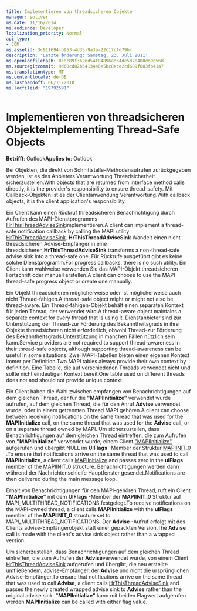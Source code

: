 ```yaml
---
title: Implementieren von threadsicheren Objekte
manager: soliver
ms.date: 11/16/2014
ms.audience: Developer
localization_priority: Normal
api_type:
- COM
ms.assetid: 3c911694-b953-4d35-9a3a-22c17cfd79bc
description: 'Letzte �nderung: Samstag, 23. Juli 2011'
ms.openlocfilehash: 8c8c89f3626d54f04896ad54de5d7e480dd9b568
ms.sourcegitcommit: 9d60cd82b5413446e5bc8ace2cd689f683fb41a7
ms.translationtype: MT
ms.contentlocale: de-DE
ms.lasthandoff: 06/11/2018
ms.locfileid: "19792591"
---
```

# <a name="implementing-thread-safe-objects"></a><span data-ttu-id="a6cc3-103">Implementieren von threadsicheren Objekte</span><span class="sxs-lookup"><span data-stu-id="a6cc3-103">Implementing Thread-Safe Objects</span></span>

  
  
<span data-ttu-id="a6cc3-104">**Betrifft**: Outlook</span><span class="sxs-lookup"><span data-stu-id="a6cc3-104">**Applies to**: Outlook</span></span> 
  
<span data-ttu-id="a6cc3-105">Bei Objekten, die direkt von Schnittstelle-Methodenaufrufen zurückgegeben werden, ist es des Anbieters Verantwortung Threadsicherheit sicherzustellen.</span><span class="sxs-lookup"><span data-stu-id="a6cc3-105">With objects that are returned from interface method calls directly, it is the provider's responsibility to ensure thread-safety.</span></span> <span data-ttu-id="a6cc3-106">Mit Callback-Objekten ist es der Clientanwendung Verantwortung.</span><span class="sxs-lookup"><span data-stu-id="a6cc3-106">With callback objects, it is the client application's responsibility.</span></span>
  
<span data-ttu-id="a6cc3-107">Ein Client kann einen Rückruf threadsicheren Benachrichtigung durch Aufrufen des MAPI-Dienstprogramms [HrThisThreadAdviseSink](hrthisthreadadvisesink.md)implementieren.</span><span class="sxs-lookup"><span data-stu-id="a6cc3-107">A client can implement a thread-safe notification callback by calling the MAPI utility [HrThisThreadAdviseSink](hrthisthreadadvisesink.md).</span></span> <span data-ttu-id="a6cc3-108">**HrThisThreadAdviseSink** Wandelt einen nicht threadsicheren Advise-Empfänger in eine threadsicheren.</span><span class="sxs-lookup"><span data-stu-id="a6cc3-108">**HrThisThreadAdviseSink** transforms a non-thread-safe advise sink into a thread-safe one.</span></span> <span data-ttu-id="a6cc3-109">Für Rückrufe ausgeführt gibt es keine solche Dienstprogramm.</span><span class="sxs-lookup"><span data-stu-id="a6cc3-109">For progress callbacks, there is no such utility.</span></span> <span data-ttu-id="a6cc3-110">Ein Client kann wahlweise verwenden Sie das MAPI-Objekt threadsicheren Fortschritt oder manuell erstellen.</span><span class="sxs-lookup"><span data-stu-id="a6cc3-110">A client can choose to use the MAPI thread-safe progress object or create one manually.</span></span> 
  
<span data-ttu-id="a6cc3-111">Ein Objekt threadsicheren möglicherweise oder ist möglicherweise auch nicht Thread-fähigen.</span><span class="sxs-lookup"><span data-stu-id="a6cc3-111">A thread-safe object might or might not also be thread-aware.</span></span> <span data-ttu-id="a6cc3-112">Ein Thread-fähigen-Objekt behält einen separaten Kontext für jeden Thread, der verwendet wird.</span><span class="sxs-lookup"><span data-stu-id="a6cc3-112">A thread-aware object maintains a separate context for every thread that is using it.</span></span> <span data-ttu-id="a6cc3-113">Dienstanbieter sind zur Unterstützung der Thread-zur Förderung des Bekanntheitsgrads in ihre Objekte threadsicheren nicht erforderlich, obwohl Thread-zur Förderung des Bekanntheitsgrads Unterstützung in manchen Fällen nützlich sein kann.</span><span class="sxs-lookup"><span data-stu-id="a6cc3-113">Service providers are not required to support thread-awareness in their thread-safe objects, although supporting thread-awareness can be useful in some situations.</span></span> <span data-ttu-id="a6cc3-114">Zwei MAPI-Tabellen bieten einen eigenen Kontext immer per Definition.</span><span class="sxs-lookup"><span data-stu-id="a6cc3-114">Two MAPI tables always provide their own context by definition.</span></span> <span data-ttu-id="a6cc3-115">Eine Tabelle, die auf verschiedenen Threads verwendet nicht und sollte nicht eindeutigen Kontext bereit.</span><span class="sxs-lookup"><span data-stu-id="a6cc3-115">One table used on different threads does not and should not provide unique context.</span></span>
  
<span data-ttu-id="a6cc3-116">Ein Client haben die Wahl zwischen empfangen von Benachrichtigungen auf dem gleichen Thread, der für die **"MAPIInitialize"** verwendet wurde aufrufen, auf dem gleichen Thread, die für den Anruf **Advise** verwendet wurde, oder in einem getrennten Thread MAPI gehören.</span><span class="sxs-lookup"><span data-stu-id="a6cc3-116">A client can choose between receiving notifications on the same thread that was used for the **MAPIInitialize** call, on the same thread that was used for the **Advise** call, or on a separate thread owned by MAPI.</span></span> <span data-ttu-id="a6cc3-117">Um sicherzustellen, dass Benachrichtigungen auf dem gleichen Thread eintreffen, die zum Aufrufen von **"MAPIInitialize"** verwendet wurde, einem Client ["MAPIInitialize"](mapiinitialize.md) aufgerufen und übergibt NULL im **UlFlags** -Member der Struktur [MAPIINIT_0](mapiinit_0.md) .</span><span class="sxs-lookup"><span data-stu-id="a6cc3-117">To ensure that notifications arrive on the same thread that was used to call **MAPIInitialize**, a client calls [MAPIInitialize](mapiinitialize.md) and passes zero in the **ulFlags** member of the [MAPIINIT_0](mapiinit_0.md) structure.</span></span> <span data-ttu-id="a6cc3-118">Benachrichtigungen werden dann während der Nachrichtenschleife Hauptfenster gesendet.</span><span class="sxs-lookup"><span data-stu-id="a6cc3-118">Notifications are then delivered during the main message loop.</span></span> 
  
<span data-ttu-id="a6cc3-119">Erhalt von Benachrichtigungen für den MAPI-gehören Thread, ruft ein Client **"MAPIInitialize"** mit dem **UlFlags** -Member der **MAPIINIT_0** Struktur auf MAPI_MULTITHREAD_NOTIFICATIONS festgelegt.</span><span class="sxs-lookup"><span data-stu-id="a6cc3-119">To receive notifications on the MAPI-owned thread, a client calls **MAPIInitialize** with the **ulFlags** member of the **MAPIINIT_0** structure set to MAPI_MULTITHREAD_NOTIFICATIONS.</span></span> <span data-ttu-id="a6cc3-120">Der **Advise** -Aufruf erfolgt mit des Clients advise-Empfängerobjekt statt einer gepackten Version.</span><span class="sxs-lookup"><span data-stu-id="a6cc3-120">The **Advise** call is made with the client's advise sink object rather than a wrapped version.</span></span> 
  
<span data-ttu-id="a6cc3-121">Um sicherzustellen, dass Benachrichtigungen auf dem gleichen Thread eintreffen, die zum Aufrufen der **Advise**verwendet wurde, von einem Client [HrThisThreadAdviseSink](hrthisthreadadvisesink.md) aufgerufen und übergibt, die neu erstellte umfließendem, advise-Empfänger, der **Advise** und nicht die ursprünglichen Advise-Empfänger.</span><span class="sxs-lookup"><span data-stu-id="a6cc3-121">To ensure that notifications arrive on the same thread that was used to call **Advise**, a client calls [HrThisThreadAdviseSink](hrthisthreadadvisesink.md) and passes the newly created wrapped advise sink to **Advise** rather than the original advise sink.</span></span> <span data-ttu-id="a6cc3-122">**"MAPIInitialize"** kann mit beiden Flagwert aufgerufen werden.</span><span class="sxs-lookup"><span data-stu-id="a6cc3-122">**MAPIInitialize** can be called with either flag value.</span></span> 
  

